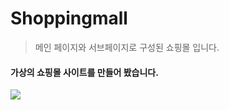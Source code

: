 # Shoppingmall
>메인 페이지와 서브페이지로 구성된 쇼핑몰 입니다.
#### 가상의 쇼핑몰 사이트를 만들어 봤습니다.

<p><img src="http://thumbnail.egloos.net/700x0/http://pds18.egloos.com/pds/201910/15/49/e0021949_5da55f98718c3.png"></img></p>
